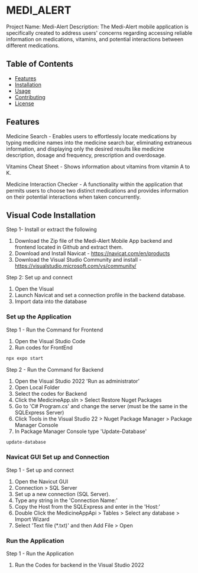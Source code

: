 # MEDI_ALERT

Project Name: Medi-Alert 
Description:
The Medi-Alert mobile application is specifically created to address users' concerns regarding accessing reliable information on medications, vitamins, and potential interactions between different medications.

## Table of Contents
- [Features](#features)
- [Installation](#installation)
- [Usage](#usage)
- [Contributing](#contributing)
- [License](#license)

## Features
Medicine Search  - Enables users to effortlessly locate medications by typing medicine names into the medicine search bar, eliminating extraneous information, and displaying only the desired results like medicine description, dosage and frequency, prescription and overdosage.

Vitamins Cheat Sheet - Shows information about vitamins from vitamin A to K.

Medicine Interaction Checker - A functionality within the application that permits users to choose two distinct medications and provides information on their potential interactions when taken concurrently.

## Visual Code Installation
Step 1- Install or extract the following 
1. Download the Zip file of the Medi-Alert Mobile App backend and frontend located in Github and extract them.
2. Download and Install Navicat - https://navicat.com/en/products
3. Download the Visual Studio Community and install - https://visualstudio.microsoft.com/vs/community/

Step 2: Set up and connect
1. Open the Visual 
2. Launch Navicat and set a connection profile in the backend database.
3. Import data into the database

### Set up the Application
Step 1 - Run the Command for Frontend
1. Open the Visual Studio Code
2. Run codes for FrontEnd
```bash
npx expo start

```
Step 2 - Run the Command for Backend
1. Open the Visual Studio 2022 'Run as administrator'
2. Open Local Folder
3. Select the codes for Backend
4. Click the MedicineApp.sln > Select Restore Nuget Packages
5. Go to 'C# Program.cs' and change the server (must be the same in the SQLExpress Server)
6. Click Tools in the Visual Studio 22 > Nuget Package Manager > Package Manager Console
7. In Package Manager Console type 'Update-Database'
```bash
update-database

```

### Navicat GUI Set up and Connection
Step 1 - Set up and connect
1. Open the Navicut GUI
2. Connection > SQL Server
3. Set up a new connection (SQL Server).
4. Type any string in the 'Connection Name:'
5. Copy the Host from the SQLExpress and enter in the 'Host:'
6. Double Click the MedicineAppApi > Tables > Select any database > Import Wizard
7. Select 'Text file (*.txt)' and then Add File > Open

### Run the Application
Step 1 - Run the Application
1. Run the Codes for backend in the Visual Studio 2022
